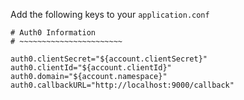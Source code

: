 Add the following keys to your `application.conf`

```properties
# Auth0 Information
# ~~~~~~~~~~~~~~~~~~~~~~~

auth0.clientSecret="${account.clientSecret}"
auth0.clientId="${account.clientId}"
auth0.domain="${account.namespace}"
auth0.callbackURL="http://localhost:9000/callback"
```
